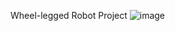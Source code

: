 Wheel-legged Robot Project
![image](https://github.com/user-attachments/assets/f2392632-b69b-4f37-895e-5f02d7db3872)
